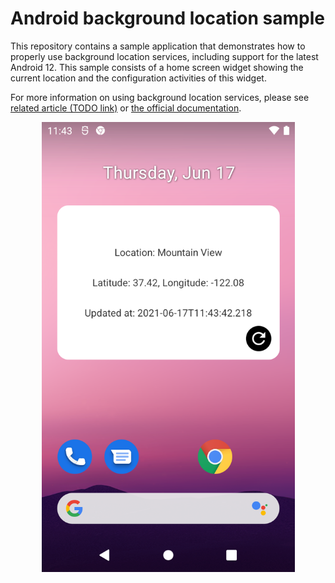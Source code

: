 # Android background location sample

This repository contains a sample application that demonstrates how to properly use background location services, including support for the latest Android 12. This sample consists of a home screen widget showing the current location and the configuration activities of this widget.

For more information on using background location services, please see [related article (TODO link)](https://google.com) or [the official documentation](https://developer.android.com/training/location/background).

<p align="center">
    <img align="center" src="https://github.com/johnondrej/background-location-sample-android/blob/master/docs/app_preview.png" height="720" />
</p>
